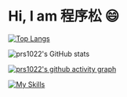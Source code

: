 # Hi, I am 程序松 :smile:

[![Top Langs](https://github-readme-stats.vercel.app/api/top-langs/?username=prs1022&layout=compact)](https://github.com/anuraghazra/github-readme-stats)

![prs1022's GitHub stats](https://github-readme-stats.vercel.app/api?username=prs1022)

[![prs1022's github activity graph](https://github-readme-activity-graph.vercel.app/graph?username=prs1022&theme=github-compact	)](https://github.com/GeekyWizKid/github-readme-activity-graph)
<!---
GeekyWizKid/GeekyWizKid is a ✨ special ✨ repository because its `README.md` (this file) appears on your GitHub profile.
You can click the Preview link to take a look at your changes.
--->
[![My Skills](https://skillicons.dev/icons?i=bash,c,cmake,cpp,gcp,git,gitlab,github,gradle,hibernate,idea,java,javascript,jenkins,linux,markdown,postgresql,python,redis,spring,vuejs,vscode&theme=light)](https://skillicons.dev)
